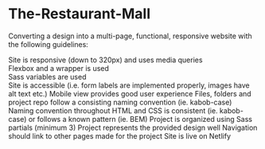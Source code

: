 # The-Restaurant-Mall
Converting a design into a multi-page, functional, responsive website with the following guidelines:

  Site is responsive (down to 320px) and uses media queries  
  Flexbox and a wrapper is used  
  Sass variables are used  
  Site is accessible (i.e. form labels are implemented properly, images have alt text etc.)
  Mobile view provides good user experience
  Files, folders and project repo follow a consisting naming convention (ie. kabob-case)
  Naming convention throughout HTML and CSS is consistent (ie. kabob-case) or follows a known pattern (ie. BEM)
  Project is organized using Sass partials (minimum 3)
  Project represents the provided design well
  Navigation should link to other pages made for the project
  Site is live on Netlify


